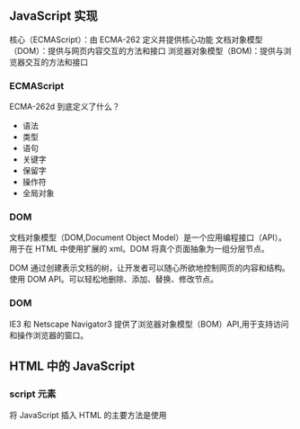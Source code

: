 ## JavaScript 实现

核心（ECMAScript）：由 ECMA-262 定义并提供核心功能
文档对象模型（DOM）：提供与网页内容交互的方法和接口
浏览器对象模型（BOM)：提供与浏览器交互的方法和接口

### ECMAScript

ECMA-262d 到底定义了什么？

- 语法
- 类型
- 语句
- 关键字
- 保留字
- 操作符
- 全局对象

### DOM

文档对象模型（DOM,Document Object Model）是一个应用编程接口（API）。用于在 HTML 中使用扩展的 xml。DOM 将真个页面抽象为一组分层节点。

DOM 通过创建表示文档的树，让开发者可以随心所欲地控制网页的内容和结构。使用 DOM API。可以轻松地删除、添加、替换、修改节点。

### DOM

IE3 和 Netscape Navigator3 提供了浏览器对象模型（BOM）API,用于支持访问和操作浏览器的窗口。

## HTML 中的 JavaScript

### script 元素

将 JavaScript 插入 HTML 的主要方法是使用<script>元素。
有以下 8 个属性

- async：可选。表示应该立即开始下载脚本，但不能阻止其它页面动作，比如下载资源或等待其他脚本加载。只对外部脚本文件有效。
- charset：可选。使用 src 属性指定的代码字符集。这个属性很少使用，因为大多数浏览器不在乎它的值。
- crossorigin：可选。配置相关请求的 CORS（跨域资源共享）设置。默认不实用 CORS。
- defer：可选。表示脚本可以延迟到文档完全被解析和显示之后再执行。只对外部脚本文件有效。
- integrity：可选。允许比对接收到的资源和指定的加密签名以验证子资源完整性(SRI， 12 Subresource Integrity)。如果接收到的资源的签名与这个属性指定的签名不匹配，则页面会报错，脚本不会执行。这个属性可以用于确保内容分发网络(CDN，Content Delivery Network)不会提供恶意内容
- language：废弃。
- src：可选。表示包含要执行的代码的外部文件。
- type：可选。代替 language，表示代码块中脚本语言的内容类型(也称 MIME 类型)。

### 行内代码与外部文件

最佳实践是尽可能将 JavaScript 代码放在外部文件中

- 可维护性
- 缓存
- 适应未来

### 文档模式

混杂模式
标准模式
准标准模式

### <noscript>元素

### 总结

JavaScript 是通过<script>元素插入到 HTML 页面中的。这个元素可用于把 JavaScript 代码嵌入到 HTML 页面中，跟其他标记混合在一起，也可用于引入保存在外部文件中的 JavaScript

- 要包含外部 JavaScript 文件，必须将 src 属性设置为要包含文件的 URL.
- 所有<script>元素会依照它们在网页中出现的次序被解释。在不使用 defer 和 async 属性的 情况下，包含在<script>元素中的代码必须严格按次序解释。
- 对不推迟执行的脚本，浏览器必须解释完位于<script>元素中的代码，然后才能继续渲染页面 的剩余部分。为此，通常应该把<script>元素放到页面末尾，介于主内容之后及</body>标签 之前。
- 可以使用 defer 属性把脚本推迟到文档渲染完毕后再执行。推迟的脚本原则上按照它们被列出 的次序执行。
- 可以使用 async 属性表示脚本不需要等待其他脚本，同时也不阻塞文档渲染，即异步加载。异 步脚本不能保证按照它们在页面中出现的次序执行。
- 通过使用<noscript>元素，可以指定在浏览器不支持脚本时显示的内容。如果浏览器支持并启 用脚本，则<noscript>元素中的任何内容都不会被渲染。

## 语言基础

### 语法

区分大小写
标识符
注释
严格模式
语句

### 关键词与保留字

关键字：
break do
case else
catch export
class extends
const finally
continue for
debugger function this
default if throw
delete import try
in typeof
instanceof var
new void
return while
super with
switch yield

保留字：将来用
enum
严格模式下保留:
implements package public
interface protected static
let private
模块代码中保留: await

### 变量

ECMAScript 变量是松散类型的，意思是变量可以用于保存任何类型的数据
var let const
优先使用 const let var

### 数据类型

6 种简单数据类型（也称为原始类型）：Undefined、Null、Boolean、Number、String 和 Symbol。还有一种复杂数据类型叫 Object

typeof undefined boolean string number (object 或 null） function sumbol
特殊值 null 被认为是一个对空对象的引用。

Number()、parseInt()和 parseFloat()

## 变量、作用域与内存

JavaScript 变量可以保存俩种类型的值：原始值和引用值。原始值：Undefined、Null、Boolean、Number、String 和 Symbol。

- 原始值大小固定，因此保存在栈内存上。
- 从一个变量到另一个变量复制原始值会创建该值的第二个副本。
- 引用值是对象，存储在堆内存上。
- 包含引用值的变量实际上只包含指向相应对象的一个指针，而不是对象本身。
- 从一个变量到另一个变量复制引用值只会复制指针，因此结果是俩个变量都指向同一个对象。
- typeof 操作符可以确定值的原始类型，而 instanceof 操作符用于确保值的引用类型。
- 任何变量都存在于某个执行上下文中（也称为作用域）。这个上下文（作用域）决定了变量的生命周期，以及它们可以访问代码的哪些部分，执行上下文可以总结如下：
- 执行上下文分全局上下文、函数上下文和块级上下文。
- 代码执行流每进入一个新上下文，都会创建一个作用域链，用于搜索变量和函数。
- 函数或块的局部上下文不仅可以访问自己作用域内的变量，而且也可以访问任何包含上下文乃至全局上下文中的变量
- 全局上下文只能访问全局上下文中的变量和函数，不能直接访问局部上下文中的任何数据。
- 变量的执行上下文用于确定什么时候释放内存。

JavaScript 是使用垃圾回收的编程语言，开发者不需要操心内存分配和回收。JavaScript 的垃圾回收程序总结：

- 离开作用域的值会被自动标记为可回收，然后再垃圾回收期间被删除。
- 主流的垃圾回收算法是标记清理，即先给当前不使用的值加上标记，再回来回收它们的内存。
- 引用计数是另一种垃圾回收策略，需要记录值被引用了多少次。
- 引用计数在代码中存在循环引用时会出现问题。
- 解除变量的引用不仅可以消除循环引用，而且对垃圾回收也有帮助。为促进内存回收，全局对象、全局对象的属性和循环引用都应该在不需要时解除引用。

## 基本引用类型

对象被认为是某个特定引用类型的实例。新对象通过使用 new 操作符后跟一个构造函数(constructor)来创建。构造函数就是用来创建新对象的函数

JavaScript 中的对象称为引用值，集中内置的引用类型可用于创建特定类型的对象。

- 引用值与传统面向对象编程语言中的类相似，但实现不同。
- Date 类型提供关于日期和时间的信息，包括当前日期、时间及相关计算。
- RegExp 类型是 ECMAScript 支持正则表达式的接口，提供了大多数基础的和部分高级的正则表达式功能。

函数实际上是 Function 类型，函数也是对象，有方法，可以用于增强其能力。
由于原始值包装类型的存在，JavaScript 中的原始值可以被当成对象来使用。有 3 种原始值包装类
型：Boolean、Number 和 String。

- 每种包装类型都映射到同名的原始类型。
- 以读模式访问原始值时，后台会实例化一个原始值包装类型的对象，借助这个对象可以操作相应的数据。
- 涉及原始值的语句执行完毕后，包装对象就会被销毁。

当代码开始执行时，全局上下文中会存在两个内置对象：Global 和 Math。其中，Global 对象在
大多数 ECMAScript 实现中无法直接访问。不过，浏览器将其实现为 window 对象。所有全局变量和函
数都是 Global 对象的属性。Math 对象包含辅助完成复杂计算的属性和方法。

## 集合引用类型

- 引用类型与传统面向对象编程语言中的类相似，但实现不同。
- Object 类型是一个基础类型，所有引用类型都从它继承了基本的行为。
- Array 类型表示一组有序的值，并提供了操作和转换值的能力。
- 定型数组包含一套不同的引用类型，用于管理数组在内存中的类型
- Date 类型提供了关于日期和时间的信息，包括当前日期和时间以及计算
- RegExp 类型是 ECMASScript 支持的正则表达式的接口，提供了大多数基本正则表达式以及一些高级正则表达式的能力。

函数其实是 Function 类型的实例，意味着函数也是对象。由于函数是对象，因此也就具有能够增强自身行为的方法。

## 迭代器与生成器

迭代是一种所有编程语言中都可以看到的模式。ECMAScript 6 正式支持迭代模式并引入了两个新的
语言特性：迭代器和生成器。
迭代器是一个可以由任意对象实现的接口，支持连续获取对象产出的每一个值。任何实现 Iterable
接口的对象都有一个 Symbol.iterator 属性，这个属性引用默认迭代器。默认迭代器就像一个迭代器
工厂，也就是一个函数，调用之后会产生一个实现 Iterator 接口的对象。
迭代器必须通过连续调用 next()方法才能连续取得值，这个方法返回一个 IteratorObject。这
个对象包含一个 done 属性和一个 value 属性。前者是一个布尔值，表示是否还有更多值可以访问；后
者包含迭代器返回的当前值。这个接口可以通过手动反复调用 next()方法来消费，也可以通过原生消
费者，比如 for-of 循环来自动消费。
生成器是一种特殊的函数，调用之后会返回一个生成器对象。生成器对象实现了 Iterable 接口，
因此可用在任何消费可迭代对象的地方。生成器的独特之处在于支持 yield 关键字，这个关键字能够
暂停执行生成器函数。使用 yield 关键字还可以通过 next()方法接收输入和产生输出。在加上星号之
后，yield 关键字可以将跟在它后面的可迭代对象序列化为一连串值。

## 对象、类与面向对象编程

ECMA-262 将对象定义

### 理解对象

属性的类型

1. 数据属性
   数据属性包含一个保存数据值的位置
   [[Configurable]]: 表示属性是否可以修改、删除
   [[Enumerable]]: 表示属性是否可以通过 for-in 循环
   [[Writable]]: 表示属性的值是否可以被修改。
   [[Value]]: 包含属性实际的值

2. 访问器属性
   [[Configurable]]:
   [[Enumerable]]
   [[Get]]: 获取函数，在读取属性时调用。默认值为 undefined
   [[Set]]: 设置函数，在写入属性时调用。
   不能直接定义，必须使用 Object.defineProperty()

读取属性的特性
Object.getOwnPropertyDescriptor()取得指定属性的属性描述符：属性所在的对象和要取得其描述符的属性名。

合并对象
把源对象所有的本地属性一起复制到目标对象上。有时候这种操作也称为“混如”(mixin)，因为目标对象通过混如源对象的属性得到了增强。
Object.assign() 浅复制

对象标识及相等判定
ES6 Object.is(a, b)

增强的对象语法

1. 属性值简写
   let Person = {
   name
   }

2. 可计算属性

```JavaScript
const nameKey = 'name';

function getUniqueKey(key) {
  return `${key}_${uniqueToken++}`;
}

let person = {
  [getUniqueKey(nameKey)]: 'Matt'
}

consoke.log(person); // {name_0: 'Matt'}
```

3. 简写方法名

```JavaScript
let person = {
  sayName(name) {
    console.log()
  }
}
```

对象解构
{a, b} = object

### 创建对象

ES6 开始正式支持类和继承。ES6 的类仅仅是封装了 ES5.1 构造函数加原型继承的语法糖而已。

工厂模式

构造函数模式
使用 new 就叫构造函数

原型模式
只要创建一个函数，就会按照特定的规则为这个函数创建一个 prototype 属性（指向原型对象）。所有原型对象自动获取一个名为 constructor 的属性,指回与之关联的构造函数。

**proto**属性，通过这个属性可以访问对象的原型。

构造函数有一个 prototype 属性引用其原型对象，而这个原型对象也有一个 constructor 属性，引用这个构造函数

Object.getPrototypeOf()取得一个对象的原型

Object.setPrototypeOf()可以向实例的私有特性[[Prototype]]写入一个新值

hawOwnProperty()方法用于确定某个属性是在实例上还是原型对象上。

对象迭代
Object.values()返回对象值的数组
Object.entries()返回键/值对的数组。

### 继承

接口继承和实现继承

原型链
ECMA-262 把原型链定义为 ECMAScript 的主要继承方式。其基本思想就是通过原型继承多个引用类型的属性和方法。每个构造函数都有一个原型对象，原型有一个属性指回构造函数，而实例有一个内部指针指向原型。如果原型是另一个类型的实例。就意味着这个原型本身有一个内部指针指向另一个原型，相应地另一个原型也有一个指针指向另一个构造函数。这样就在实例和原型之间构造了一条原型链。这就是原型链的基本构想。

1. 默认原型
   任何函数的默认原型都是一个 Object 的实例，这意味着这个实例有一个内部指针指向 Object.prototype.

2. 原型与继承关系
   instanceof isPrototypeOf()

3. 关于方法

4. 原型链的问题
   会在所有实例间共享
   子类型在实例化时不能给父类型的构造函数传参

- 工厂模式就是一个简单的函数，这个函数可以创建对象，为它添加属性和方法，然后返回这个对象。这个模式在构造函数模式出现后就很少用了。

- 使用构造函数模式可以自定义引用类型，可以使用 new 关键字像创建内置类型实例一样创建自定义类型的实例。不过，构造函数模式也有不足，主要是其成员无法重用，包括函数。

- 原型模式解决了成员共享的问题，只要是添加到构造函数 prototype 上的属性和方法就可以共享。而组合构造函数和原型模式通过构造函数定义实例属性，通过原型定义共享的属性和方法。

- 原型继承可以无须明确定义构造函数而实现继承，本质上是对给定对象执行浅复制

- 与原型式继承紧密相关的是寄生式继承，即先基于一个对象创建一个新对象，然后再增强这个新对象，最后返回新对象。这个模式也被用在组合继承中，用于避免重复调用父类构造函数导致的浪费。

- 寄生组合继承被认为是实现基于类型继承的最有效方式。

```JavaScript
function inheritPrototype(subType, superType) {
  let prototype = object(superType.prototype);
  prototype.constructor = subType;
  subType.prototype = prototype;
}
```

## 代理与反射

从宏观上看，代理是真实 JavaScript 对象的透明抽象层。代理可以定义包含捕获器的处理程序对象，
而这些捕获器可以拦截绝大部分 JavaScript 的基本操作和方法。在这个捕获器处理程序中，可以修改任
何基本操作的行为，当然前提是遵从捕获器不变式。

## 函数

函数实际上是对象。每个函数都是 Function 类型的实例，而 Function 也有属性和方法，而 Function 也有属性和方法，跟其他引用类型一样。

arguments.callee 就是一个指向正在执行的函数的指针，因此可以在函数内部递归调用

```JavaScript
function factorial(num) {
  if (num <= 1) {
    return 1;
  } else {
    return num * arguments.callee(num - 1);
  }
}
```

ES6 尾调用优化的关键：如果函数的逻辑允许基于尾调用将其销毁，则引擎就会那么做。

```JavaScript
function fib(n) {
  if (n < 2) {
    return n;
  }
  return fib(n - 1) + fib(n - 2);
}

// 优化
// 基础框架
function fib(n) {
  return fibImpl(0, 1, n);
}
// 执行递归
function fibImpl(a, b, n){
  if (n === 0) {
    return a;
  }
  return fibImpl(b, a + b, n - 1);
}
```

闭包指的是那些引用了另一个函数作用域中变量的函数，通常是在嵌套函数中实现的。

- 函数表达式与函数声明是不一样的。函数声明要求写出函数名称，而函数表达式并不需要。没有名称的函数表达式也被称为匿名函数。

- ES6 新增了类似于函数表达式的箭头函数语法，但俩者也有一些重要区别。

- JavaScript 中函数定义与调用时的参数极其灵活。arguments 对象，以及 ES6 新增的扩展操作符，可以实现函数定义和调用的完全动态化。

- 函数内部也暴露了很多对象和引用，涵盖了函数被谁调用、使用什么调用，以及调用时传入了什么参数等信息。

- JavaScript 引擎可以优化符合尾调用条件的函数，以节省栈空间

- 闭包的作用域链中包含自己的一个变量对象，然后是包含函数的变量对象，直到全局上下文的变量对象。

- 通常，函数作用域及其中的所有变量在函数执行完毕后都会被销毁

- 闭包在函数返回之后，其作用域会一直保存在内存中，直到闭包被销毁。

- 函数可以在创建之后立即调用，执行其中代码之后却不留下对函数的引用。

- 立即调用的函数表达式如果不在包含作用域中将返回值赋给一个变量，则其包含的所有变量都会被销毁

- 虽然 JavaScript 没有私有对象属性的概念，但可以使用闭包实现公共方法，访问位于包含作用域中定义的变量

- 可以访问私有变量的公共方法叫做特权方法

- 特权方法可以使用构造函数或原型模式通过自定义类型中实现，也可以使用模块模式或模块增强在单例对象上实现。

## 期约与异步函数

睡眠

```JavaScript
async function sleep(delay) {
 return new Promise((resolve) => setTimeout(resolve, delay));
}
async function foo() {
 const t0 = Date.now();
 await sleep(1500); // 暂停约 1500 毫秒
 console.log(Date.now() - t0);
}
foo();
```

## BOM

浏览器对象模型（BOM，Browser Object Model）是以 window 对象为基础的，这个对象代表了浏览器窗口和页面可见的区域。window 对象也被复用为 ECMAScript 的 Global 独享，因此所有全局变量和函数都是它的属性，而且所有原生类型的构造函数和普通函数也都从一开始就存在于这个对象之上。

- 要引用其他 window 对象，可以使用几个不同的窗口指针。
- 通过 location 对象可以以编程方式曹总浏览器的导航系统。通过设置这个对象上的属性，可以改变浏览器 URL 中的某一部分或全部。
- 使用 replace()方法可以替换浏览器历史记录中当前显示的页面，并导航到新 URL
- navigator 对象提供关于浏览器的信息。

## 客户端检测

获取坐标必须 https

```JavaScript
	navigator.geolocation.getCurrentPosition(
				() => { },
				(e) => {
					console.log(e.code); // 1
					console.log(e.message); // Only secure origins are allowed
				}
			);
```

## DOM

文档对象模型（DOM,Document Object Model）是语言中立的 HTML 和 XML 文档的 API。DOM Level 1 将 HTML 和 XML 文档定义为一个节点的多层次结构，并暴露出 JavaScript 接口以操作文档的底层结构和外观。

- Node 是基准节点类型，是文档一个部分的抽象表示，所有其他类型都继承 Node。
- Document 类型表示整个文档，对应树形结构的根节点。在 JavaScript 中，document 对象是 Document 的实例，拥有查询和获取节点的很多方法
- Element 节点表示文档中所有 HTML 或 XML 元素，可以用来操作它们的内容和属性
- 其他节点类型分别表示文本内容、注释、文档类型、CDATA 区块和文档片段

MutationObserver 是为代替性能不好的 MutationEvent 而问世。使用它可以有效精准地监控 DOM 变化，而且 API 也相对简单。

## DOM 扩展

- Selectors API 为基于 CSS 选择符获取 DOM 元素定义来几个方法：querySelector()、querySelectorAll()和 matches()

- Element Traversal 在 DOM 元素上定义了额外的属性，以方便对 DOM 元素进行遍历。这个需求上因浏览器处理元素间空格的差异而产生的。

MutationObserver是为代替性能不好的MutationEvent而问世。使用它可以有效精准地监控DOM变化，而且API也相对简单。

- HTML5 为标准 DOM 提供了大量扩展。其中包括对 innerHTML 属性等事实标准进行了标准化，还有焦点管理、字符集、滚动等特性。

## DOM2和DOM3
DOM2 Style模块定义了如何操作元素的样式信息
* 每个元素都有一个关联的style对象，可用于确定和修改元素特定的样式
* 要确定元素的计算样式，包括应用到元素身上的所有CSS规则，可以使用getComputedStyle()方法
* 通过document.styleSheets集合可以访问文档上所有的样式表
  DOM2 Traversal and Range模块定义了与DOM结构交互的不同方式
* NodeIterator和TreeWalker可以对DOM树执行深度优先的遍历
* NodeIterator支持在DOM结构的所有方向移动，包括父节点、同胞节点和子节点
* 范围是选择DOM结构中特定部分并进行操作的一种方式
* 通过范围的选择可以在保持文档结构完好的同时从文档中移除内容，也可复制文档中相应的部分。

## 事件
JavaScript与HTML的交互是通过事件实现的，事件代表文档或浏览器窗口中某个有意义的时刻。可以使用仅在事件发生时执行的监听器（也叫处理程序）订阅事件。

### 事件流
事件冒泡
IE事件流被称为事件冒泡，这是因为事件被定义为从最具体的元素开始触发，然后向上传播至没有那么具体的元素。

事件捕获
事件捕获的意思是最不具体的节点应该最先收到事件，而最具体的节点应该最后收到事件。

DOM事件流
DOM2Events规范规定事件流分为3个阶段：事件捕获、到达目标和事件冒泡。事件捕获最先发生，为提前拦截事件提供了可能。然后，实际的目标元素接收到事件。最后一个阶段是冒泡，最迟要在这个阶段响应事件。

内存与性能问题
* 最好限制一个页面中事件处理程序的数量，因为它们会占用过多内存，导致页面响应缓慢
* 利用事件冒泡，事件委托可以解决限制事件处理程序数量的问题
* 最好在页面卸载之前删除所有事件处理程序

## 动画与Canvas图形
requestAnimationFrame是简单但实用的工具，可以让JavaScript跟进浏览器渲染周期，从而更加有效地实现网页视觉动销

HTML5的<canvas>元素为JavaScript提供了动态创建图形的API。这些图形需要使用特定上下文绘制，主要有俩种。第一种是支持基本绘图操作的2D上下文：
* 填充和描绘颜色及图案
* 绘制矩形
* 绘制路径
* 绘制文本
* 创建渐变和图案
  
第二种是3D上下文，也就是WebGL。WebGL是浏览器对OpenGL ES2.0的实现。
WebGL支持比2D上下文更强大的绘图能力
* 用OpenGL着色器语言（GLSL）编写顶点和片段着色器
* 支持定型数组，限定数组中包含数组的类型
* 创建和操作纹理

## 表单脚本
* 可以使用标准或非标准的方法全部或部分选择文本框中的文本
* 所有浏览器都采用了Firefox操作文本选区的方式，使其成为真正的标准
* 可以通过监听键盘事件并检测要插入的字符来控制文本框接受或不接受某些字符

## JavaScript API
* Atomics API用于保护代码在多线程内存访问模式下不发生资源争用
* postMessage() API支持从不同源跨文档发送消息，同时保证安全喝遵循同源策略
* Encoding API用于实现字符串与缓冲区之间的无缝转换
* File API提供了发送、接收喝读取大型二进制对象的可靠工具
* 媒体元素<audio>和<video>拥有自己的API，用于操作音频和视频。并不是每个浏览器都会支持所有媒体格式，使用canPlayType()方法可以检测浏览器支持情况
* 拖放API支持方便地将元素标识为可拖动，并在操作系统完成放置时给出回应。可以利用它创建自定义可拖动元素和放置目标。
* Notifications API提供了一种浏览器中立的方式，以此向用户展示消通知弹层。
* Streams API 支持以全新的方式读取、写入和处理数据
* Timing API 提供了一组度量数据进出浏览器时间的可靠工具
* Web Components API为元素重用和封装技术向前迈进提供了有力支撑
* Web Cryptography API让生成随机数、加密和签名消息成为一类特性。

## 错误处理与调试
以下方法可用于阻止浏览器对JavaScript错误作出反应
* 使用 try/catch语句，可以通过更合适的方式对错误做出处理，避免浏览器处理
* 定义 window.onerror事件处理程序，所有没有通过try/catch处理的错误都会被该事件处理程序接收到

## 处理XML
* DOMParser类型是简单的对象，可以将XML字符串解析为DOM文档
* XMLSerializer类型执行相反操作，将DOM文档序列化为XML字符串

## JSON
JSON.stringify() 和 JSON.parse()方法分别用于实现这俩种

## 网络请求
XHR(XMLHttpRequest)的一个主要限制是同源策略，即通信只能在相同域名、相同端口和相同协议的前提下完成。
访问超出这些限制之外的资源会导致安全错误，除非使用了正式的跨域方案。这个方案叫做跨域资源共享（CORS),XHR对象原生支持CORS。图片探测和JSONP是另外俩种跨域通信技术。

Fetch API是作为对XHR对象的一种端到端的替代方案二提出的。这个API提供了优秀的基于期约的结构、更直观的接口，以及对Stream API的最好支持。

Web Socket是与服务器的全双工、双向通信渠道。与其他方案不同，Web Socket不使用HTTP，而使用了自定义协议，目的是更快地发送小数据快。这需要专用的服务器，但速度优势明显。

## 客户端存储
Web Storage定义了俩个对象用于存储数据：sessionStorage和localStorage。前者用于严格保存浏览器一次会话期间的数据，因为数据会在浏览器关闭时被删除。后者用于会话之外持久保存数据。

IndexedDB是类似于SQL数据库的结构化数据存储机制。不同的是，IndexedDB存储的是对象，而不是数据表。对象存储是通过定义键然后添加数据来创建的。游标用于查询对象存储中的特定数据，而索引可以针对特定属性实现更快的查询。

## 模块

## 工作者线程
工作者线程可以运行异步JavaScript而不阻塞用户界面。工作者线程有自己独立的环境，只能通过异步消息与外界通信。

工作者线程可以是专用线程、共享线程。专用线程只能由一个页面使用，而共享线程则可以由同源的任意页面共享。

服务工作者线程用于让网页模拟原生应用程序。服务工作者线程也是一种工作者线程，但它们更像是网络代理，而非独立的浏览器线程。可以把它们看成是高度定制化的网络缓存，它们也可以在PWA中支持推送通知。

## 最佳实践
什么是可维护的代码
* 容易理解
* 符合常识
* 容易适配
* 容易扩展
* 容易调试

编码规范
* 可读性
* 变量和函数命名
* 变量类型透明化

松散耦合
* 解耦HTML/JavaScript
* 解耦CSS/JavaScript
* 解耦应用程序逻辑/事件处理程序

编码惯例
* 尊重对象所有权
* 不声明全局变量
* 不要比较null

使用常量
* 重复出现的值
* 用户界面字符串
* URL
* 任何可能变化的值

* 很多适合C语言的性能优化策略同样也适合JavaScript，包括循环展开和使用switch语句而不是if语句
* 另一个需要重视的方面是DOM交互很费时间，因此应该尽可能限制DOM操作的数量。

* 为辅助部署，应该建立构建流程，将JavaScript文件合并为较少的文件。
* 构建流程可以实现很多源代码处理任务的自动化。例如，可以运行JavaScript验证程序，确保没有语法错误和潜在的问题
* 压缩可以让文件在部署之前变得尽量小
* 启用HTTP压缩可以让网络传输的JavaScript文件尽可能小，从而提升页面的整体性能